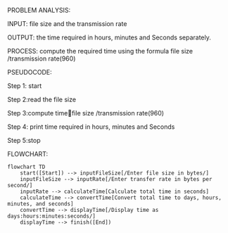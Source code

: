 PROBLEM ANALYSIS:

INPUT: file size and the transmission rate

OUTPUT: the time required in hours, minutes and 
 Seconds separately.

PROCESS: compute the required time using the formula file size /transmission rate(960)

PSEUDOCODE:

Step 1: start

Step 2:read the file size

Step 3:compute timefile size /transmission rate(960)

Step 4: print time required in hours, minutes and 
 Seconds

Step 5:stop


FLOWCHART:

```mermaid
flowchart TD
    start([Start]) --> inputFileSize[/Enter file size in bytes/]
    inputFileSize --> inputRate[/Enter transfer rate in bytes per second/]
    inputRate --> calculateTime[Calculate total time in seconds]
    calculateTime --> convertTime[Convert total time to days, hours, minutes, and seconds]
    convertTime --> displayTime[/Display time as days:hours:minutes:seconds/]
    displayTime --> finish([End])


```
